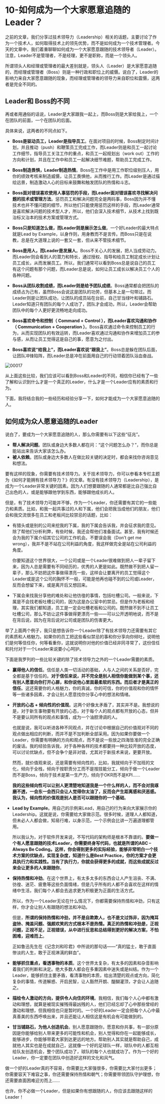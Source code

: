 # 10-如何成为一个大家愿意追随的Leader？

之前的文章，我们分享过技术领导力（Leadership）相关的话题，主要讨论了作为一个技术人，如何取得技术上的领先优势，而不是如何成为一个技术管理者。今天的文章中，我们着重聊聊如何成为一个大家愿意跟随的技术领导者（Leader）。注意，Leader不是管理者，不是经理，更不是职称，而是一个领头人。

所谓领头人和经理或管理者的最大差别就是，领头人（Leader）是大家愿意追随的，而经理或管理者（Boss）则是一种行政和职位上的威慑。说白了，Leader的影响力来自大家愿意跟随的现象，而经理或管理者的领导力来自职位和震慑，这两者是完全不同的。

## Leader和 Boss的不同

再或者用通俗的话说，Leader是大家跟我一起上，而Boss则是大家给我上，一个在团队的前面，一个在团队的后面。

具体来说，这两者的不同点如下。

- **Boss是驱动员工，Leader是指导员工**。在面对项目的时候，Boss制定时间计划，并且推动（push）和鞭策员工完成工作，而Leader则是和员工一起讨论工作细节，指导员工关注工作的重点，和员工一起规划出（work out）工作的方向和计划，并且在工作中和员工一起解决细节难题，帮助员工完成工作。
- **Boss制造畏惧，Leader制造热情**。Boss在工作中是用工作职位级别压人，用你的绩效考核来制造威慑，让员工畏惧他，从而推行工作。而Leader是通过描绘远景，制造激动人心的目标来鼓舞和触发团队的热情和斗志。

- **Boss面对错误喜欢使用人事惩罚的手段，而Leader面对错误喜欢寻找解决问题的技术或管理方法**。惩罚员工和解决问题完全是两码事，Boss因为并不懂技术也并不懂问题的细节，所以他们只能使用惩罚这样的手段，而Leader通常是喜欢解决问题的技术型人才，所以，他们会深入技术细节，从技术上找到既治标又治本的技术方案或管理方式。
- **Boss只是知道怎么做，而Leader则是展示怎么做**。一个好Leader的最大特点就是Lead by Example，以身作则，用身教而不是言传。而Boss只是在说教，总是在大道理上说的一套又一套，但从来不管技术细节。
- **Boss是用人，而Leader是发展人**。Boss不关心人的发展，把人当成劳动力。而Leader则会看到人的潜力和特长，通过授权、指导和给员工制定成长计划让员工成长，从而发展员工。所以，我们通常可以看到Boss总是说自己的员工有这个问题有那个问题，而Leader总是说，如何让员工成长以解决员工个人的各种问题。
- **Boss从团队收割成绩，而Leader则是给予团队成绩**。Boss通常都会把团队的成绩占为己有，虽然Boss会说这是团队的功劳，但基本上是一句带过。而Leader则是让团队成功，让团队的成员站在台前，自己甘当绿叶和铺路石。Leader知道只有团队的每个人成功了，团队才会成功，所以，Leader会帮助团队中的每个人更好更流畅地走向成功。
- **Boss喜欢命令和控制（ Command + Control ），而Leader喜欢沟通和协作（ Communication + Cooperation ）**。Boss喜欢通过命令来控制员工的行为，从而实现团队的有效运转，而Leader喜欢通过沟通和协作来增加员工的参与感，从而让员工觉得这是自己的事，愿意为之付出。
- **Boss喜欢说“给我上”，而Leader喜欢说“跟我上”**。Boss总是躲在团队后面，让团队冲锋陷阵，而Leader总是冲在前面用自己的行动领着团队浴血奋战。

![00017](./img/010-如何成为一个大家愿意追随的Leader？.assets/00017-1718763601281-5.jpeg)

从上面这些比较，我们应该可以看到Boss和Leader的不同，相信你已经有了一些了解和认识到什么才是一个真正的Leader，什么才是一个Leader应有的素质和行为。

下面，我将结合我的一些经历和经验分享一下，如何才能成为一个大家愿意追随的人。

## 如何成为众人愿意追随的Leader

说白了，要成为一个大家愿意追随的人，那么你需要有以下这些“征兆”。

- **帮人解决问题**。团队或身边大多数人都在问：“这个问题怎么办？”，而你总是能站出来告诉大家该怎么办。
- **被人依赖**。团队或身边大多数人在做比较关键的决定时，都会来找你咨询意见和想法。

要有这样的现象，你需要有技术领导力。关于技术领导力，你可以参看本专栏主题为《如何才能拥有技术领导力？》的文章。有没有技术领导力（Leadership），是成为一个Leader非常关键的因素。因为人们想要跟随的人通常都是比自己强比自己出色的人，或是能够跟他学到东西，能够跟他成长的人。

但是，有了技术领导力可能并不够，作为一个Leader，你还需要有其它的一些能力和素质。比如，和我一起共事过的人和下属，他们会把我当成他们的朋友，他们会和我交流很多在员工和老板间比较禁忌的话题，比如：

- 有猎头或是别的公司来挖我的下属，我的下属会告诉我，并会征求我的意见。除了帮他们分析利弊，有些时候，我还会帮他们准备面试。甚至，我有时候还会为我的下属介绍其它公司的工作机会。不要误会我（Don’t get me wrong），我并不是不站在公司利益的角度，我这样做完全是站在公司利益的角度。

  你要知道这个世界很大，一个公司或是一个Leader很难做到把人一辈子留下来，因为人总是需要有不同经历的，优秀的人更是如此。既然做不到把人留一辈子，那么不妨把这件事做得漂亮一些，这样会让要离开的员工觉得这个Leader或是这个公司的胸怀不一般，可能是他再也碰不到的公司或Leader，反而会想留下来，或是离开后又想回来。

- 下属会来找我分享他的难处和让他彷徨的事情，包括吐槽公司。一般来说，下属是不会找老板吐槽公司的，因为这是办公室中的禁忌。但是作为老板和经理，其实我们都知道，员工是一定会吐槽老板和公司的。既然做不到不让员工吐槽公司，那么不妨让这件事做得更漂亮一些——可以公开透明地说，而不是在背后说，因为在背后说对公司或是团队的伤害更大。

举了上面两个例子，我只是想告诉你一个Leader除了有技术领导力还需要有其它的素质和人格魅力。如果你的员工把这些看似禁忌的事和你分享向你倾吐，说明他们是何等信任你，何等看重你，这就说明你对他的价值已经非同寻常了，这份信任和托付对于一个Leader来说要小心呵护。

下面是我罗列的一些比较关键的除了技术领导力之外的一个Leader需要的素质。

- **赢得他人的信任**。信任是人类一切活动的基础，人与人之间的关系是否好，完全都是基于信任的。**对于信任来说，并不完全是别人相信你能做到某个事，还有别人愿意向你打开心扉，和你说他心里面最柔软的东西。而后者才是真正的信任**。这还需要你的人格魅力，你的真诚，你的可信，你的价值观和你的情怀等一些诸多因素，才会让别人愿意找你分享心中的想法和情绪。

- **开放的心态 + 倾向性的价值观**。这两个好像太矛盾了，其实并不是。我想说的是，对于新生事物要有开放的心态，对于每个人的观点都有开放的心态，但并不是要认同所有的观点和事情，成为一个油腔滑调的人。

  也就是说，我可以听进各种不同观点，并在讨论中根据自己的价值观对不同的观点做出相应的判断，而并不是不加判断全部采用。因为如果你要做一个Leader，你需要有明确的方向和观点，而不是说一些放之四海皆准的完全正确的废话。我的经验告诉我，对于各种各样的技术都要持一种比较开放的态度，可以讨论优缺点，但不会争个是非对错，尤其对于新技术来说，更要开放。

  然而，就价值观来说，还是需要有倾向性的，比如，我就倾向于不加班的文化，倾向于全栈，倾向于按职责分工而不是按技能分工，倾向于做一个Leader而不是Boss，倾向于技术是第一生产力，倾向于OKR而不是KPI……

  **我的这些倾向性可以让别人更清楚地知道我是一个什么样的人，而不会对我琢磨不透，一会东一会西只会让人觉得你太油了，反而会产生距离感和厌恶感。我认为，倾向性的价值观是别人是否可以跟随你的一个基础**。

- **Lead by Example**。用自己的示例来Lead，用自己的行为来向大家展示你的Leadership。这就是说，你需要给大家做示范。很多时候，道理人人都知道，但未必人人都会做，知易行难，以身示范，一个示例会比讲一万遍道理都管用。

  所以我认为，对于软件开发来说，不写代码的架构师是根本不靠谱的。**要做一个有人愿意跟随的技术Leader，你需要终身写代码，也就是所谓的ABC – Always Be Coding。这样，你会得到更多的实际经验，能够非常明白一个技术方案的优缺点，实现复杂度，知道什么是Best Practice，你的方案才会更具执行力和实践性。当有了执行力，你就会获得更多的成就，而这些成就反过来会让更多的人来跟随你**。

- **保持热情和冲劲**。在这个世界上，有太多太多的东西会让人产生沮丧、不满、彷徨、迷茫、疲惫等这些负面情绪，但是几乎所有的人都不会喜欢在这样的情绪中生活，我们每个人都会去追求更为积极更为正面的生活方式。

  所以，作为一个Leader无论在什么情况下，你都需要保持热情和冲劲，只有这样，你才会让别人有跟随的想法和冲动。

  但是，**所谓的保持热情和冲劲，并不是自欺欺人，也不是文过饰非，因为掩耳盗铃、掩盖问题、强颜欢笑的方式根本不是热情。真正的热情和冲劲是，正视问题，正视不足，正视错误，从中进行反思和总结得到更好的解决方案，不怕困难，迎难而上**。

  正如鲁迅先生在《记念刘和珍君》中所说的那句话——“真的猛士，敢于直面惨淡的人生，敢于正视淋漓的鲜血”。

- **能够抓住重点，看透事物的本质**。这个世界太复杂，有太多的因素和杂音影响着我们的判断和决定。绝大多数人都会在多重因素中迷失或是纠结。作为一个Leader，能够抓住主要矛盾，看清事物的本质，给出清楚的观点或方向，简化复杂的事情，传道解惑、开启民智，让人豁然开朗、醍醐灌顶，才会让人追随之。

- **描绘令人激动的方向，提供令人向住的环境**。我相信，我们每个人心中都有激动和理想，就算是被现实摧残得最凶残的人，他们已经忘却了心中那些曾经的激动和理想，但我相信也只是暂时的。一个好的Leader一定会把每个人心中最真善美的东西呼唤出来，并且还能让人相信这是有机会有可能做到的。

- **甘当铺路石，为他人创造机会**。别人愿意跟随你，愿意和你共事，有一部分原因是你能够给别人带来更多的可能性和机会，别人觉得和你在一起能够成长，能够进步，你能够带着大家到达更远的地方。帮助别人其实就是帮助自己，成就他人其实也是在成就自己，这就像一个好的足球队一样，球队中的人都互相给队友创造机会，整个团队成功了，球队的每个人也就成功了。作为一个好的Leader，你一定要在团队中创造好这样的文化和风气。

做一个好的Leader真的不容易，你需要比大家强很多，你需要比大家付出更多；你需要容天下难容之事，你还需要保持热情和朝气；你需要带领团队守护理想，你还需要直面困难迎刃而上……

也许，你不必做一个Leader，但是如果你有想跟随的人，你应该去跟随这样的Leader！